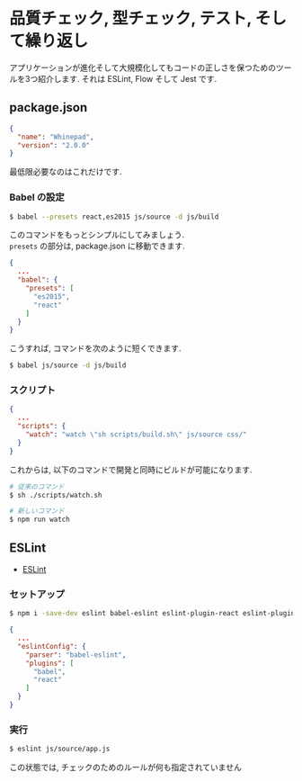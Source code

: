 # 品質チェック, 型チェック, テスト, そして繰り返し
アプリケーションが進化そして大規模化してもコードの正しさを保つためのツールを3つ紹介します.
それは ESLint, Flow そして Jest です.

## package.json

```json
{
  "name": "Whinepad",
  "version": "2.0.0"
}
```
最低限必要なのはこれだけです.

### Babel の設定

```bash
$ babel --presets react,es2015 js/source -d js/build
```

このコマンドをもっとシンプルにしてみましょう.  
`presets` の部分は, package.json に移動できます.

```json
{
  ...
  "babel": {
    "presets": [
      "es2015",
      "react"
    ]
  }
}
```

こうすれば, コマンドを次のように短くできます.

```bash
$ babel js/source -d js/build
```

### スクリプト

```json
{
  ...
  "scripts": {
    "watch": "watch \"sh scripts/build.sh\" js/source css/"
  }
}
```

これからは, 以下のコマンドで開発と同時にビルドが可能になります.

```bash
# 従来のコマンド
$ sh ./scripts/watch.sh

# 新しいコマンド
$ npm run watch
```

## ESLint
- [ESLint](http://eslint.org/)

### セットアップ

```bash
$ npm i -save-dev eslint babel-eslint eslint-plugin-react eslint-plugin-babel
```

```json
{
  ...
  "eslintConfig": {
    "parser": "babel-eslint",
    "plugins": [
      "babel",
      "react"
    ]
  }
}
```

### 実行

```bash
$ eslint js/source/app.js
```

この状態では, チェックのためのルールが何も指定されていません
